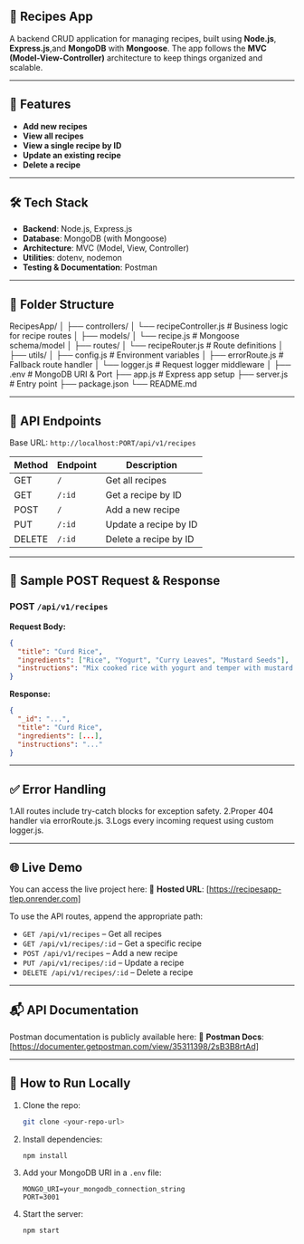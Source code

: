 ## 🍲 Recipes App

A backend CRUD application for managing recipes, built using **Node.js**, **Express.js**,and **MongoDB** with **Mongoose**. The app follows the **MVC (Model-View-Controller)** architecture to keep things organized and scalable.

---

## 🚀 Features

- **Add new recipes**
- **View all recipes**
- **View a single recipe by ID**
- **Update an existing recipe**
- **Delete a recipe**

---

## 🛠️ Tech Stack

- **Backend**: Node.js, Express.js
- **Database**: MongoDB (with Mongoose)
- **Architecture**: MVC (Model, View, Controller)
- **Utilities**: dotenv, nodemon
- **Testing & Documentation**: Postman

---

## 📁 Folder Structure

RecipesApp/
│
├── controllers/
│ └── recipeController.js # Business logic for recipe routes
│
├── models/
│ └── recipe.js # Mongoose schema/model
│
├── routes/
│ └── recipeRouter.js # Route definitions
│
├── utils/
│ ├── config.js # Environment variables
│ ├── errorRoute.js # Fallback route handler
│ └── logger.js # Request logger middleware
│
├── .env # MongoDB URI & Port
├── app.js # Express app setup
├── server.js # Entry point
├── package.json
└── README.md

---

## 🔗 API Endpoints

Base URL: `http://localhost:PORT/api/v1/recipes`

| Method | Endpoint     | Description              |
|--------|--------------|--------------------------|
| GET    | `/`          | Get all recipes          |
| GET    | `/:id`       | Get a recipe by ID       |
| POST   | `/`          | Add a new recipe         |
| PUT    | `/:id`       | Update a recipe by ID    |
| DELETE | `/:id`       | Delete a recipe by ID    |

---

## 📄 Sample POST Request & Response

### POST `/api/v1/recipes`

**Request Body:**

```json
{
  "title": "Curd Rice",
  "ingredients": ["Rice", "Yogurt", "Curry Leaves", "Mustard Seeds"],
  "instructions": "Mix cooked rice with yogurt and temper with mustard seeds and curry leaves."
}
```

**Response:**

```json
{
  "_id": "...",
  "title": "Curd Rice",
  "ingredients": [...],
  "instructions": "..."
}
```

---

## ✅ Error Handling

1.All routes include try-catch blocks for exception safety.
2.Proper 404 handler via errorRoute.js.
3.Logs every incoming request using custom logger.js.

---

## 🌐 Live Demo

You can access the live project here:
🔗 **Hosted URL**: [https://recipesapp-tlep.onrender.com]

To use the API routes, append the appropriate path:

* `GET /api/v1/recipes` – Get all recipes
* `GET /api/v1/recipes/:id` – Get a specific recipe
* `POST /api/v1/recipes` – Add a new recipe
* `PUT /api/v1/recipes/:id` – Update a recipe
* `DELETE /api/v1/recipes/:id` – Delete a recipe

---

## 📬 API Documentation

Postman documentation is publicly available here:
🔗 **Postman Docs**: [https://documenter.getpostman.com/view/35311398/2sB3B8rtAd]

---


## 📝 How to Run Locally

1. Clone the repo:

   ```bash
   git clone <your-repo-url>
   ```
2. Install dependencies:

   ```bash
   npm install
   ```
3. Add your MongoDB URI in a `.env` file:

   ```env
   MONGO_URI=your_mongodb_connection_string
   PORT=3001
   ```
4. Start the server:

   ```bash
   npm start
   ```
